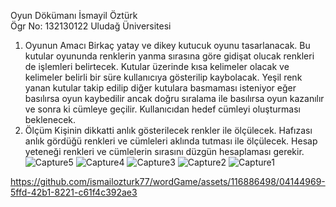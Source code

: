Oyun Dökümanı
İsmayil Öztürk  
Ögr No: 132130122
Uludağ Üniversitesi 

1.	Oyunun Amacı 
Birkaç yatay ve dikey kutucuk oyunu tasarlanacak. Bu kutular oyununda renklerin yanma sırasına göre gidişat olucak renkleri de işlemleri belirtecek. Kutular üzerinde kısa kelimeler olacak ve kelimeler belirli bir süre kullanıcıya gösterilip kaybolacak. Yeşil renk yanan kutular takip edilip diğer kutulara basmaması isteniyor eğer basılırsa oyun kaybedilir ancak doğru sıralama ile basılırsa oyun kazanılır ve sonra ki cümleye geçilir. Kullanıcıdan hedef cümleyi oluşturması beklenecek. 
2.	Ölçüm 
Kişinin dikkatti anlık gösterilecek renkler ile ölçülecek. 
Hafızası anlık gördüğü renkleri ve cümleleri aklında tutması ile ölçülecek. 
Hesap yeteneği renkleri ve cümlelerin sırasını düzgün hesaplaması gerekir.
![Capture5](https://github.com/ismailozturk77/wordGame/assets/116886498/21465f4f-7041-4fc3-a8e7-f9fe51e9311b)
![Capture4](https://github.com/ismailozturk77/wordGame/assets/116886498/385e866a-8d83-4372-97ca-7e33c202d767)
![Capture3](https://github.com/ismailozturk77/wordGame/assets/116886498/cfe98db8-ed3c-4e03-bbcb-47a6d0da6732)
![Capture2](https://github.com/ismailozturk77/wordGame/assets/116886498/ef17fa08-8e1a-48af-bc9b-613f2d30145a)
![Capture1](https://github.com/ismailozturk77/wordGame/assets/116886498/7a907036-6bec-4413-b6da-c46bb3dd2351)


https://github.com/ismailozturk77/wordGame/assets/116886498/04144969-5ffd-42b1-8221-c61f4c392ae3

